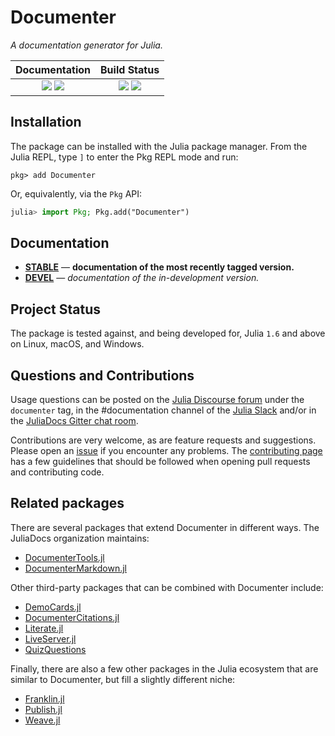 
# Documenter

*A documentation generator for Julia.*

| **Documentation**                                                               | **Build Status**                                                                                |
|:-------------------------------------------------------------------------------:|:-----------------------------------------------------------------------------------------------:|
| [![][docs-stable-img]][docs-stable-url] [![][docs-dev-img]][docs-dev-url] | [![][GHA-img]][GHA-url] [![][codecov-img]][codecov-url] |


## Installation

The package can be installed with the Julia package manager.
From the Julia REPL, type `]` to enter the Pkg REPL mode and run:

```
pkg> add Documenter
```

Or, equivalently, via the `Pkg` API:

```julia
julia> import Pkg; Pkg.add("Documenter")
```

## Documentation

- [**STABLE**][docs-stable-url] &mdash; **documentation of the most recently tagged version.**
- [**DEVEL**][docs-dev-url] &mdash; *documentation of the in-development version.*

## Project Status

The package is tested against, and being developed for, Julia `1.6` and above on Linux, macOS, and Windows.

## Questions and Contributions

Usage questions can be posted on the [Julia Discourse forum][discourse-tag-url] under the `documenter` tag, in the #documentation channel of the [Julia Slack](https://julialang.org/community/) and/or in the [JuliaDocs Gitter chat room][gitter-url].

Contributions are very welcome, as are feature requests and suggestions. Please open an [issue][issues-url] if you encounter any problems. The [contributing page][contrib-url] has a few guidelines that should be followed when opening pull requests and contributing code.

## Related packages

There are several packages that extend Documenter in different ways. The JuliaDocs organization maintains:

* [DocumenterTools.jl](https://github.com/JuliaDocs/DocumenterTools.jl)
* [DocumenterMarkdown.jl](https://github.com/JuliaDocs/DocumenterMarkdown.jl)

Other third-party packages that can be combined with Documenter include:

* [DemoCards.jl](https://github.com/johnnychen94/DemoCards.jl)
* [DocumenterCitations.jl](https://github.com/ali-ramadhan/DocumenterCitations.jl)
* [Literate.jl](https://github.com/fredrikekre/Literate.jl)
* [LiveServer.jl](https://github.com/tlienart/LiveServer.jl)
* [QuizQuestions](https://github.com/jverzani/QuizQuestions.jl)

Finally, there are also a few other packages in the Julia ecosystem that are similar to Documenter, but fill a slightly different niche:

* [Franklin.jl](https://github.com/tlienart/Franklin.jl)
* [Publish.jl](https://github.com/MichaelHatherly/Publish.jl)
* [Weave.jl](https://github.com/JunoLab/Weave.jl)

[contrib-url]: https://documenter.juliadocs.org/dev/contributing/
[discourse-tag-url]: https://discourse.julialang.org/tags/documenter
[gitter-url]: https://gitter.im/juliadocs/users

[docs-dev-img]: https://img.shields.io/badge/docs-dev-blue.svg
[docs-dev-url]: https://documenter.juliadocs.org/dev

[docs-stable-img]: https://img.shields.io/badge/docs-stable-blue.svg
[docs-stable-url]: https://documenter.juliadocs.org/stable

[GHA-img]: https://github.com/JuliaDocs/Documenter.jl/workflows/CI/badge.svg
[GHA-url]: https://github.com/JuliaDocs/Documenter.jl/actions?query=workflows/CI

[codecov-img]: https://codecov.io/gh/JuliaDocs/Documenter.jl/branch/master/graph/badge.svg
[codecov-url]: https://codecov.io/gh/JuliaDocs/Documenter.jl

[issues-url]: https://github.com/JuliaDocs/Documenter.jl/issues
